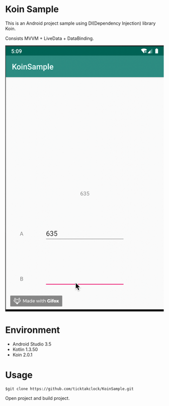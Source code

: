 # Koin Sample

This is an Android project sample using DI(Dependency Injection) library Koin.

Consists MVVM + LiveData + DataBinding.

![Screen Preview](./koin_sample.gif)

# Environment

- Android Studio 3.5
- Kotlin 1.3.50
- Koin 2.0.1

# Usage


```
$git clone https://github.com/ticktakclock/KoinSample.git
```

Open project and build project.